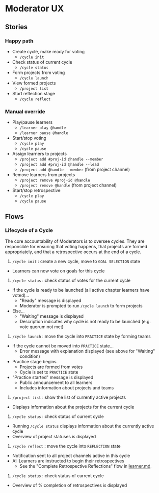 # Moderator UX

## Stories

### Happy path

- Create cycle, make ready for voting
  - `/cycle init`
- Check status of current cycle
  - `/cycle status`
- Form projects from voting
  - `/cycle launch`
- View formed projects
  - `/project list`
- Start reflection stage
  - `/cycle reflect`

### Manual override

- Play/pause learners
  - `/learner play @handle`
  - `/learner pause @handle`
- Start/stop voting
  - `/cycle play`
  - `/cycle pause`
- Assign learners to projects
  - `/project add #proj-id @handle --member`
  - `/project add #proj-id @handle --lead`
  - `/project add @handle --member` (from project channel)
- Remove learners from projects
  - `/project remove #proj-id @handle`
  - `/project remove @handle` (from project channel)
- Start/stop retrospective
  - `/cycle play`
  - `/cycle pause`

## Flows

### Lifecycle of a Cycle

The core accountability of Moderators is to oversee cycles. They are responsible for ensuring that voting happens, that projects are formed appropriately, and that a retrospective occurs at the end of a cycle.

1. `/cycle init` : create a new cycle, move to `GOAL SELECTION` state
  - Learners can now vote on goals for this cycle
1. `/cycle status` : check status of votes for the current cycle
  - If the cycle is ready to be launched (all active chapter learners have voted)...
    - "Ready" message is displayed
    - Moderator is prompted to run `/cycle launch` to form projects
  - Else...
    - "Waiting" message is displayed
    - Description indicates why cycle is not ready to be launched (e.g. vote quorum not met)
1. `/cycle launch` : move the cycle into `PRACTICE` state by forming teams
  - If the cycle cannot be moved into `PRACTICE` state...
    - Error message with explanation displayed (see above for "Waiting" condition)
  - Practice stage begins
    - Projects are formed from votes
    - Cycle is set to `PRACTICE` state
  - "Practice started" message is displayed
    - Public announcement to all learners
    - Includes information about projects and teams
1. `/project list` : show the list of currently active projects
  - Displays information about the projects for the current cycle
1. `/cycle status` : check status of current cycle
  - Running `/cycle status` displays information about the currently active cycle
  - Overview of project statuses is displayed
1. `/cycle reflect` : move the cycle into `REFLECTION` state
  - Notification sent to all project channels active in this cycle
  - All Learners are instructed to begin their retrospectives
    - See the "Complete Retrospective Reflections" flow in [learner.md](learner.md).
1. `/cycle status` : check status of current cycle
  - Overview of % completion of retrospectives is displayed
